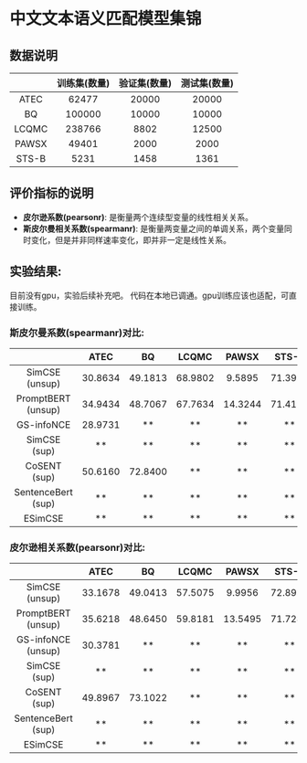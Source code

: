 # 中文文本语义匹配模型集锦
## 数据说明
|  | 训练集(数量) | 验证集(数量) | 测试集(数量) | 
| :-: | :-: | :-: | :-: | 
| ATEC | 62477 | 20000 | 20000 | 
| BQ |  100000 | 10000 | 10000 |   
| LCQMC | 238766 | 8802 | 12500 | 
| PAWSX |  49401 | 2000 | 2000 | 
| STS-B |  5231 | 1458 | 1361 |

## 评价指标的说明
- **皮尔逊系数(pearsonr)**: 是衡量两个连续型变量的线性相关关系。 
- **斯皮尔曼相关系数(spearmanr)**: 是衡量两变量之间的单调关系，两个变量同时变化，但是并非同样速率变化，即并非一定是线性关系。

## 实验结果: 
目前没有gpu，实验后续补充吧。 代码在本地已调通。gpu训练应该也适配，可直接训练。

### 斯皮尔曼系数(spearmanr)对比:
|  | ATEC | BQ | LCQMC | PAWSX | STS-B |  Avg |
| :-: | :-: | :-: | :-: | :-: | :-: | :-: | 
| SimCSE (unsup) | 30.8634 | 49.1813 | 68.9802 | 9.5895 | 71.3976 | 46.0024 |  
| PromptBERT (unsup) | 34.9434 | 48.7067 | 67.7634 | 14.3244 | 71.4191 | 47.4314 | 
| GS-infoNCE |  28.9731 | ** | ** | ** | ** | ** |   
| SimCSE (sup) |  ** | ** | ** | ** | ** | ** |  
| CoSENT (sup) | 50.6160 | 72.8400 | ** | ** | ** | ** |  
| SentenceBert (sup)| ** | ** | ** | ** | ** | ** | 
| ESimCSE |  ** | ** | ** | ** | ** | ** |  

### 皮尔逊相关系数(pearsonr)对比:
|  | ATEC | BQ | LCQMC | PAWSX | STS-B |  Avg |
| :-: | :-: | :-: | :-: | :-: | :-: | :-: | 
| SimCSE (unsup) |  33.1678 | 49.0413 | 57.5075 | 9.9956 | 72.8918 | 44.5207 | 
| PromptBERT (unsup) | 35.6218 | 48.6450 | 59.8181 | 13.5495 | 71.7247 | 45.8718 | 
| GS-infoNCE (unsup)| 30.3781 | ** | ** | ** | ** | ** |   
| SimCSE (sup) |  ** | ** | ** | ** | ** | ** |   
| CoSENT (sup)| 49.8967 | 73.1022 | ** | ** | ** | ** |  
| SentenceBert (sup) |  ** | ** | ** | ** | ** | ** |  
| ESimCSE | ** | ** | ** | ** | ** | ** |   
 


